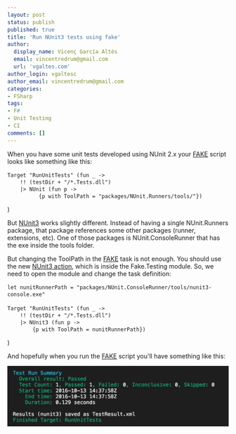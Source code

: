 ```yaml
---
layout: post
status: publish
published: true
title: 'Run NUnit3 tests using fake'
author:
  display_name: Vicenç García Altés
  email: vincentredrum@gmail.com
  url: 'vgaltes.com'
author_login: vgaltesc
author_email: vincentredrum@gmail.com
categories:
- FSharp
tags:
- F#
- Unit Testing
- CI
comments: []
---
```


When you have some unit tests developed using NUnit 2.x your [FAKE](http://fsharp.github.io/FAKE) script looks like something like this:

    Target "RunUnitTests" (fun _ ->
        !! (testDir + "/*.Tests.dll")
        |> NUnit (fun p ->
              {p with ToolPath = "packages/NUnit.Runners/tools/"})
)

But [NUnit3](https://github.com/nunit/nunit) works slightly different. Instead of having a single NUnit.Runners package, that package references some other packages (runner, extensions, etc). One of those packages is NUnit.ConsoleRunner that has the exe inside the tools folder.

But changing the ToolPath in the [FAKE](http://fsharp.github.io/FAKE) task is not enough. You should use the new [NUnit3 action](http://fsharp.github.io/FAKE/apidocs/fake-testing-nunit3.html), which is inside the Fake.Testing module. So, we need to open the module and change the task definition:

    let nunitRunnerPath = "packages/NUnit.ConsoleRunner/tools/nunit3-console.exe"
    
    Target "RunUnitTests" (fun _ ->
        !! (testDir + "/*.Tests.dll")
        |> NUnit3 (fun p ->
            {p with ToolPath = nunitRunnerPath})
)

And hopefully when you run the [FAKE](http://fsharp.github.io/FAKE) script  you'll have something like this:

![NUnit3 Results](/images/nunit3_results.png)

